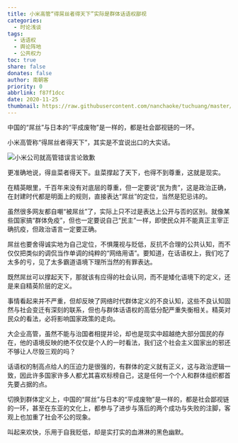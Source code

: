 ```yaml
---
title: 小米高管“得屌丝者得天下”实际是群体话语权鄙视
categories:
  - 时论浅谈
tags:
  - 话语权
  - 舆论阵地
  - 公共权力
toc: true
share: false
donates: false
author: 南朝客
priority: 0
abbrlink: f87f1dcc
date: 2020-11-25
thumbnail: https://raw.githubusercontent.com/nanchaoke/tuchuang/master/xiaomigaoguan.jpg
---
```

<div class="description">中国的“屌丝”与日本的“平成废物”是一样的，都是社会鄙视链的一环。</div>

<!-- more -->

小米高管称“得屌丝者得天下”，其实是不宜说出口的大实话。



![小米公司就高管错误言论致歉](https://raw.githubusercontent.com/nanchaoke/tuchuang/master/xiaomigaoguan_01.jpg)



更准确地说，得韭菜者得天下。<span class="text-blue">韭菜撑起了天下，也得不到尊重，这就是现实。</span>



在精英眼里，千百年来没有对底层的尊重，但一定要说“民为贵”，这是政治正确，在封建时代都是明面上的规则，直接表达“屌丝”的定位，当然是犯忌讳的。



虽然很多网友都自嘲“被屌丝”了，实际上只不过是表达上公开与否的区别。就像某些国家搞“群体免疫”，但也一定要说自己“民主”一样，即使民众并不能真正主宰正确抗疫，但政治语言一定要正确。



屌丝也要舍得诚实地为自己定位，不惧蔑视与贬低，反抗不合理的公共认知，而不仅仅把类似的调侃当作单调的纯粹的“网络用语”。要知道，在话语权上，我们吃了太多的亏，见了太多霸道语境下理所当然的有罪表达。



<span class="text-blue">既然屌丝可以撑起天下，那就该有应得的社会认同</span>，而不是矮化语境下的定义，还是来自精英阶层的定义。



事情看起来并不严重，但却反映了网络时代群体定义的不良认知，这些不良认知固然与社会变迁有深刻的联系，但也与群体话语权的高低分配严重失衡相关。精英对民众的看法，必将影响国家政策的走向。



大企业高管，虽然不能与治国者相提并论，却也是现实中超越绝大部分国民的存在，他的语境反映的绝不仅仅是个人的一时看法，我们这个社会主义国家出的邪还不够让人尽毁三观的吗？



话语权的制高点给人的压迫力是很强的，有群体的定义就有正义，这与政治逻辑一致，因此许多国家许多人都尤其喜欢标榜自己，这是任何一个个人和群体组织都首先要占据的点。



<p class="text-blue">切换到群体定义上，中国的“屌丝”与日本的“平成废物”是一样的，都是社会鄙视链的一环，甚至在东亚的文化上，都参与了进步与落后的两个成功与失败的注脚，客观上也加重了社会不公的现象。</p>



叫起来欢快，乐用于自我贬低，却是实打实的血淋淋的黑色幽默。
